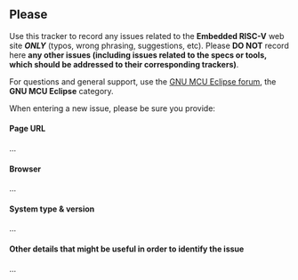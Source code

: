 ## Please

Use this tracker to record any issues related to the **Embedded RISC-V** web site _**ONLY**_ (typos, wrong phrasing, suggestions, etc). Please **DO NOT** record here **any other issues (including issues related to the specs or tools, which should be addressed to their corresponding trackers)**.

For questions and general support, use the [GNU MCU Eclipse forum](https://www.element14.com/community/groups/gnu-arm-eclipse), the **GNU MCU Eclipse** category.

When entering a new issue, please be sure you provide:
 
#### Page URL

...

#### Browser

...

#### System type & version

...

#### Other details that might be useful in order to identify the issue

...

